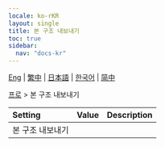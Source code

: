 ```yaml
---
locale: ko-rKR
layout: single
title: 본 구조 내보내기
toc: true
sidebar:
  nav: "docs-kr"
---
```

[Eng](/dancexr/menu/2025.4/actor/export_bone_structure) | [繁中](/tw/dancexr/menu/2025.4/actor/export_bone_structure) | [日本語](/jp/dancexr/menu/2025.4/actor/export_bone_structure) | [한국어](/kr/dancexr/menu/2025.4/actor/export_bone_structure) | [简中](/zh/dancexr/menu/2025.4/actor/export_bone_structure)

[프로](../menu#프로) > 본 구조 내보내기



| Setting | Value | Description |
| :--- | --- | :--- |
| 본 구조 내보내기 || 
